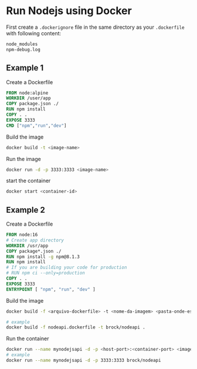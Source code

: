 # Run Nodejs using Docker

First create a `.dockerignore` file in the same directory as your `.dockerfile` with following content:

```sh
node_modules
npm-debug.log
```

## Example 1

Create a Dockerfile

```dockerfile
FROM node:alpine
WORKDIR /user/app
COPY package.json ./
RUN npm install
COPY . .
EXPOSE 3333
CMD ["npm","run","dev"]
```

Build the image

```sh
docker build -t <image-name>
```

Run the image

```sh
docker run -d -p 3333:3333 <image-name>
```

start the container

```sh
docker start <container-id>
```

## Example 2

Create a Dockerfile

```dockerfile
FROM node:16
# Create app directory
WORKDIR /usr/app
COPY package*.json ./
RUN npm install -g npm@8.1.3
RUN npm install
# If you are building your code for production
# RUN npm ci --only=production
COPY . .
EXPOSE 3333
ENTRYPOINT [ "npm", "run", "dev" ]
```

Build the image

```sh
docker build -f <arquivo-dockerfile> -t <nome-da-imagem> <pasta-onde-esta-projeto>

# example
docker build -f nodeapi.dockerfile -t brock/nodeapi .
```

Run the container

```sh
docker run --name mynodejsapi -d -p <host-port>:<container-port> <image-name>
# example
docker run --name mynodejsapi -d -p 3333:3333 brock/nodeapi
```

